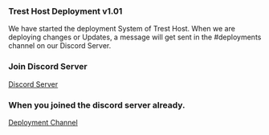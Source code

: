 ### Trest Host Deployment v1.01

We have started the deployment System of Trest Host. When we are deploying changes or Updates, a message will get sent in the #deployments channel on our Discord Server.


### Join Discord Server
[Discord Server](https://discord.gg/hzZ7KRV7bD)


### When you joined the discord server already.
[Deployment Channel](https://discord.com/channels/960197319339421806/960245211320180746)